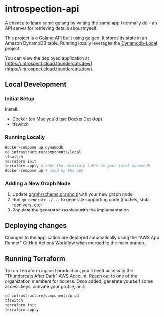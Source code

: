# introspection-api

A chance to learn some golang by writing the same app I normally do - an API
server for retrieving details about myself.

This project is a Golang API built using [gqlgen][]. It stores its state in an 
Amazon DynamoDB table. Running locally leverages the [Dynamodb-Local][] project.

You can view the deployed application at [https://introspect.cloud.thundercats.dev/](https://introspect.cloud.thundercats.dev/).

[gqlgen]: https://gqlgen.com
[dynamodb-local]: https://docs.aws.amazon.com/amazondynamodb/latest/developerguide/DynamoDBLocal.html

## Local Development

### Initial Setup

Install:

* Docker (on Mac you'd use Docker Desktop)
* tfswitch

### Running Locally

```sh
docker-compose up dynamodb
cd infrastructure/components/local
tfswitch
terraform init
terraform apply # adds the necessary table to your local dynamodb
docker-compose up # load up the app
```

### Adding a New Graph Node

1. Update [graph/schema.graphqls][] with your new graph node
2. Run `go generate ./...` to generate supporting code (models, stub 
   resolvers, etc)
3. Populate the generated resolver with the implementation

[graph/schema.graphqls]: graph/schema.graphqls

## Deploying changes

Changes to the application are deployed automatically using the "AWS App Runner"
GitHub Actions Workflow when merged to the main branch.

## Running Terraform

To run Terraform against production, you'll need access to the "Thundercats 
After Dark" AWS Account. Reach out to one of the organization members for 
access. Once added, generate yourself some access keys, activate your profile,
and:

```sh
cd infrastructure/components/prod
tfswitch
terraform init
terraform apply
```

